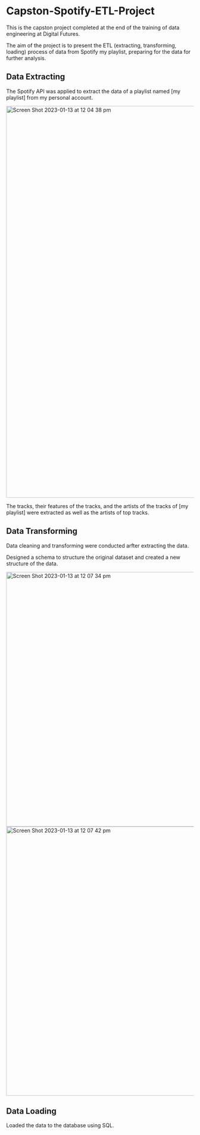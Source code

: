 # Capston-Spotify-ETL-Project

This is the capston project completed at the end of the training of data engineering at Digital Futures.

The aim of the project is to present the ETL (extracting, transforming, loading) process of data from Spotify my playlist, preparing for the data for further analysis.


## Data Extracting

The Spotify API was applied to extract the data of a playlist named [my playlist] from my personal account. 

<img width="1051" alt="Screen Shot 2023-01-13 at 12 04 38 pm" src="https://user-images.githubusercontent.com/97167097/212316420-49359c04-1743-4484-90f6-ffa34c433149.png">

The tracks, their features of the tracks, and the artists of the tracks of [my playlist] were extracted as well as the artists of top tracks.


## Data Transforming

Data cleaning and transforming were conducted arfter extracting the data.

Designed a schema to structure the original dataset and created a new structure of the data.

<img width="683" alt="Screen Shot 2023-01-13 at 12 07 34 pm" src="https://user-images.githubusercontent.com/97167097/212316957-8649ed07-086e-4654-b912-4f8f3b8abbc0.png">

<img width="722" alt="Screen Shot 2023-01-13 at 12 07 42 pm" src="https://user-images.githubusercontent.com/97167097/212316996-3cfb1596-b8ca-4efd-9760-51cda0adbafd.png">


## Data Loading

Loaded the data to the database using SQL.
